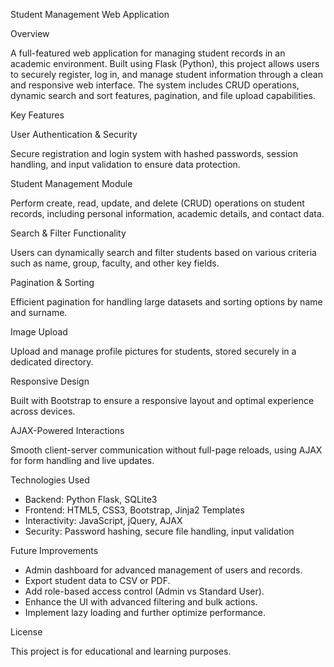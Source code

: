 Student Management Web Application


Overview

A full-featured web application for managing student records in an academic environment. Built using Flask (Python), this project allows users to securely register, log in, and manage student information through a clean and responsive web interface. The system includes CRUD operations, dynamic search and sort features, pagination, and file upload capabilities.

Key Features

User Authentication & Security

Secure registration and login system with hashed passwords, session handling, and input validation to ensure data protection.

Student Management Module

Perform create, read, update, and delete (CRUD) operations on student records, including personal information, academic details, and contact data.

Search & Filter Functionality

Users can dynamically search and filter students based on various criteria such as name, group, faculty, and other key fields.

Pagination & Sorting

Efficient pagination for handling large datasets and sorting options by name and surname.

Image Upload

Upload and manage profile pictures for students, stored securely in a dedicated directory.

Responsive Design

Built with Bootstrap to ensure a responsive layout and optimal experience across devices.

AJAX-Powered Interactions

Smooth client-server communication without full-page reloads, using AJAX for form handling and live updates.

Technologies Used

- Backend: Python Flask, SQLite3
- Frontend: HTML5, CSS3, Bootstrap, Jinja2 Templates
- Interactivity: JavaScript, jQuery, AJAX
- Security: Password hashing, secure file handling, input validation


Future Improvements


- Admin dashboard for advanced management of users and records.
- Export student data to CSV or PDF.
- Add role-based access control (Admin vs Standard User).
- Enhance the UI with advanced filtering and bulk actions.
- Implement lazy loading and further optimize performance.

  
License

This project is for educational and learning purposes.

